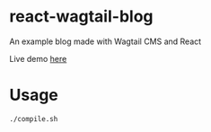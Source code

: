 # react-wagtail-blog
An example blog made with Wagtail CMS and React

Live demo [here][1]

[1]:178.208.92.248:9000/

# Usage

```
./compile.sh
```
